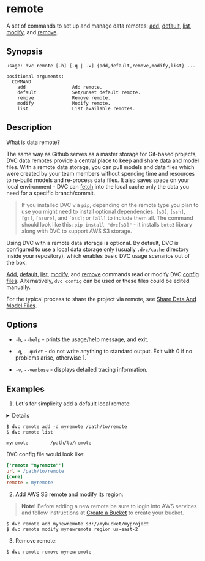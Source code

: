 # remote

A set of commands to set up and manage data remotes:
[add](/doc/commands-reference/remote-add),
[default](/doc/commands-reference/remote-default),
[list](/doc/commands-reference/remote-list),
[modify](/doc/commands-reference/remote-modify), and
[remove](/doc/commands-reference/remote-remove).

## Synopsis

```usage
usage: dvc remote [-h] [-q | -v] {add,default,remove,modify,list} ...

positional arguments:
  COMMAND
    add                 Add remote.
    default             Set/unset default remote.
    remove              Remove remote.
    modify              Modify remote.
    list                List available remotes.
```

## Description

What is data remote?

The same way as Github serves as a master storage for Git-based projects, DVC
data remotes provide a central place to keep and share data and model files.
With a remote data storage, you can pull models and data files which were
created by your team members without spending time and resources to re-build
models and re-process data files. It also saves space on your local
environment - DVC can [fetch](/doc/commands-reference/fetch) into the local
cache only the data you need for a specific branch/commit.

> If you installed DVC via `pip`, depending on the remote type you plan to use
> you might need to install optional dependencies: `[s3]`, `[ssh]`, `[gs]`,
> `[azure]`, and `[oss]`; or `[all]` to include them all. The command should
> look like this: `pip install "dvc[s3]"` - it installs `boto3` library along
> with DVC to support AWS S3 storage.

Using DVC with a remote data storage is optional. By default, DVC is configured
to use a local data storage only (usually `.dvc/cache` directory inside your
repository), which enables basic DVC usage scenarios out of the box.

[Add](/doc/commands-reference/remote-add),
[default](/doc/commands-reference/remote-default),
[list](/doc/commands-reference/remote-list),
[modify](/doc/commands-reference/remote-modify), and
[remove](/doc/commands-reference/remote-remove) commands read or modify DVC
[config files](/doc/commands-reference/config). Alternatively, `dvc config` can
be used or these files could be edited manually.

For the typical process to share the project via remote, see
[Share Data And Model Files](/doc/use-cases/share-data-and-model-files).

## Options

- `-h`, `--help` - prints the usage/help message, and exit.

- `-q`, `--quiet` - do not write anything to standard output. Exit with 0 if no
  problems arise, otherwise 1.

- `-v`, `--verbose` - displays detailed tracing information.

## Examples

1. Let's for simplicity add a default local remote:

<details>

### What is a "local remote" ?

While the term may seem contradictory, it doesn't have to be. The "local" part
refers to the machine where the project is stored, so it can be any directory
accessible to the same system. The "remote" part refers specifically to the
project/repository itself.

</details>

```dvc
$ dvc remote add -d myremote /path/to/remote
$ dvc remote list

myremote        /path/to/remote
```

DVC config file would look like:

```ini
['remote "myremote"']
url = /path/to/remote
[core]
remote = myremote
```

2. Add AWS S3 remote and modify its region:

> **Note!** Before adding a new remote be sure to login into AWS services and
> follow instructions at
> [Create a Bucket](https://docs.aws.amazon.com/AmazonS3/latest/gsg/CreatingABucket.html)
> to create your bucket.

```dvc
$ dvc remote add mynewremote s3://mybucket/myproject
$ dvc remote modify mynewremote region us-east-2
```

3. Remove remote:

```dvc
$ dvc remote remove mynewremote
```
